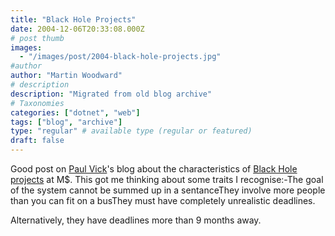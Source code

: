 ```yaml
---
title: "Black Hole Projects"
date: 2004-12-06T20:33:08.000Z
# post thumb
images:
  - "/images/post/2004-black-hole-projects.jpg"
#author
author: "Martin Woodward"
# description
description: "Migrated from old blog archive"
# Taxonomies
categories: ["dotnet", "web"]
tags: ["blog", "archive"]
type: "regular" # available type (regular or featured)
draft: false
---
```

Good post on [Paul Vick](http://www.panopticoncentral.net/)'s blog about the characteristics of [Black Hole projects](http://www.panopticoncentral.net/archive/2004/12/01/2598.aspx) at M$.  This got me thinking about some traits I recognise:-The goal of the system cannot be summed up in a sentanceThey involve more people than you can fit on a busThey must have completely unrealistic deadlines.

Alternatively, they have deadlines more than 9 months away.